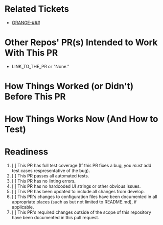 # Related Tickets
<!-- If there is no Jira ticket for this PR, say why not. -->
- [ORANGE-###](https://jira.amida-tech.com/browse/ORANGE-###)

# Other Repos' PR(s) Intended to Work With This PR

- LINK_TO_THE_PR or "None."

# How Things Worked (or Didn't) Before This PR
<!-- You may say "See Jira Ticket X" if the Jira ticket has this info -->

# How Things Works Now (And How to Test)
<!-- Include test setup, testing steps, and expected results -->
<!-- You may say "See Jira Ticket X" if the Jira ticket has this info -->

# Readiness
<!--- Check all that apply, please provide context when a condition cannot be met. -->
1. [ ] This PR has full test coverage (If this PR fixes a bug, you _must_ add test cases respresentative of the bug).
2. [ ] This PR passes all automated tests.
3. [ ] This PR has no linting errors.
4. [ ] This PR has no hardcoded UI strings or other obvious issues.
5. [ ] This PR has been updated to include all changes from develop.
6. [ ] This PR's changes to configuration files have been documented in all appropriate places (such as but not limited to README.md), if applicable.
7. [ ] This PR's required changes outside of the scope of this repository have been documented in this pull request.
<!--- Such as moving to a new branch on an API, modifying a table, running a script, etc. -->
<!--- If yes, please document the changes here. -->
